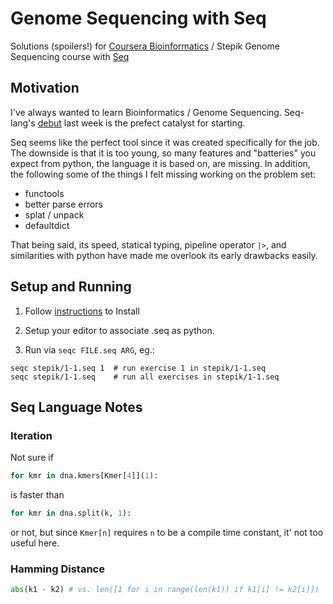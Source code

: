 # Genome Sequencing with Seq

Solutions (spoilers!) for [Coursera Bioinformatics](https://www.coursera.org/specializations/bioinformatics) / Stepik Genome Sequencing course with [Seq](https://seq-lang.org/)


## Motivation

I've always wanted to learn Bioinformatics / Genome Sequencing. Seq-lang's [debut](https://news.ycombinator.com/item?id=22107510) last week is the prefect catalyst for starting. 

Seq seems like the perfect tool since it was created specifically for the job. The downside is that it is too young, so many features and "batteries" you expect from python, the language it is based on, are missing. In addition, the following some of the things I felt missing working on the problem set: 

- functools
- better parse errors
- splat / unpack
- defaultdict

That being said, its speed, statical typing, pipeline operator `|>`, and similarities with python have made me overlook its early drawbacks easily.


## Setup and Running

1. Follow [instructions](https://seq-lang.org/intro.html#install) to Install

2. Setup your editor to associate .seq as python.

3. Run via `seqc FILE.seq ARG`, eg.:
  ```
  seqc stepik/1-1.seq 1  # run exercise 1 in stepik/1-1.seq
  seqc stepik/1-1.seq    # run all exercises in stepik/1-1.seq
  ```


## Seq Language Notes

### Iteration
Not sure if 
```python
for kmr in dna.kmers[Kmer[4]](1):
```
is faster than
```python
for kmr in dna.split(k, 1):
```
or not, but since `Kmer[n]` requires `n` to be a compile time constant, it' not too useful here.

### Hamming Distance
```python
abs(k1 - k2) # vs. len([1 for i in range(len(k1)) if k1[i] != k2[i]])
```
